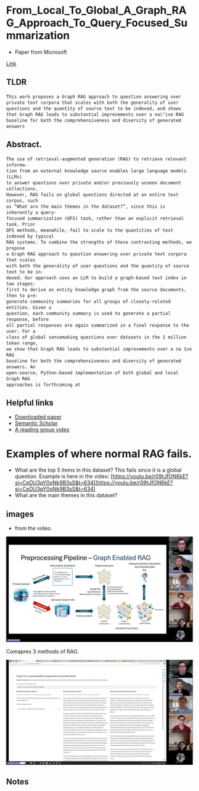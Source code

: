 # From_Local_To_Global_A_Graph_RAG_Approach_To_Query_Focused_Summarization

* Paper from Microsoft

[Link](https://arxiv.org/abs/2404.16130v1)


## TLDR

    This work proposes a Graph RAG approach to question answering over private text corpora that scales with both the generality of user questions and the quantity of source text to be indexed, and shows that Graph RAG leads to substantial improvements over a na\"ive RAG baseline for both the comprehensiveness and diversity of generated answers


## Abstract. 

    The use of retrieval-augmented generation (RAG) to retrieve relevant informa-
    tion from an external knowledge source enables large language models (LLMs)
    to answer questions over private and/or previously unseen document collections.
    However, RAG fails on global questions directed at an entire text corpus, such
    as “What are the main themes in the dataset?”, since this is inherently a query-
    focused summarization (QFS) task, rather than an explicit retrieval task. Prior
    QFS methods, meanwhile, fail to scale to the quantities of text indexed by typical
    RAG systems. To combine the strengths of these contrasting methods, we propose
    a Graph RAG approach to question answering over private text corpora that scales
    with both the generality of user questions and the quantity of source text to be in-
    dexed. Our approach uses an LLM to build a graph-based text index in two stages:
    first to derive an entity knowledge graph from the source documents, then to pre-
    generate community summaries for all groups of closely-related entities. Given a
    question, each community summary is used to generate a partial response, before
    all partial responses are again summarized in a final response to the user. For a
    class of global sensemaking questions over datasets in the 1 million token range,
    we show that Graph RAG leads to substantial improvements over a na ̈ıve RAG
    baseline for both the comprehensiveness and diversity of generated answers. An
    open-source, Python-based implementation of both global and local Graph RAG
    approaches is forthcoming at


 ## Helpful links

* [Downloaded paper](data/graph_rag.pdf)
* [Semantic Scholar](https://www.semanticscholar.org/paper/From-Local-to-Global%3A-A-Graph-RAG-Approach-to-Edge-Trinh/c1799bf28d1ae93e1631be5b59196ee1e568f538)
* [A reading group video](https://www.youtube.com/watch?v=r09tJfON6kE)

# Examples of where normal RAG fails.

* What are the top 5 items in this dataset? This fails since it is a global question. Example is here in the video: [https://youtu.be/r09tJfON6kE?si=CeDU3pY0oNk9B3sS&t=634](https://youtu.be/r09tJfON6kE?si=CeDU3pY0oNk9B3sS&t=634)
* What are the main themes in this dataset?

## images

* from the video. 
 
![Image: Alex Chao - GraphRAG LLM-Derived Knowledge Graphs for RAG [r09tJfON6kE - 1280x720 - 4m18s]](../images/overview.png)

Comapres 3 methods of RAG. 

![Image: Alex Chao - GraphRAG LLM-Derived Knowledge Graphs for RAG [r09tJfON6kE - 1280x720 - 4m18s]](../images/3methods.png)

## Notes